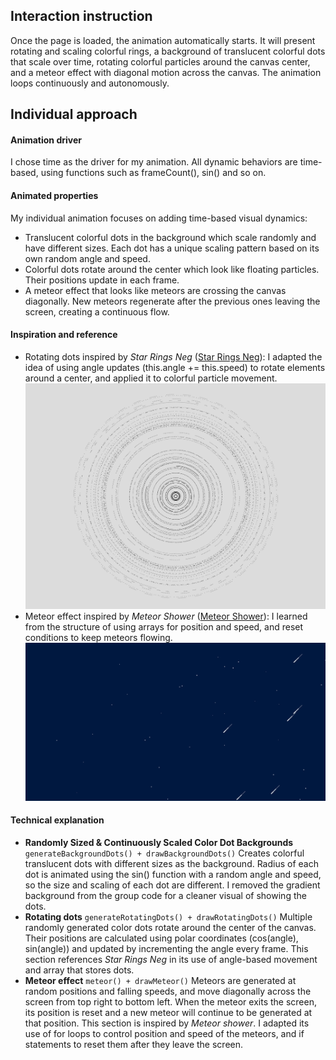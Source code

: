 ## Interaction instruction

Once the page is loaded, the animation automatically starts. It will present rotating and scaling colorful rings, a background of translucent colorful dots that scale over time, rotating colorful particles around the canvas center, and a meteor effect with diagonal motion across the canvas. The animation loops continuously and autonomously.


## Individual approach

#### Animation driver
I chose time as the driver for my animation. All dynamic behaviors are time-based, using functions such as frameCount(), sin() and so on.

#### Animated properties
My individual animation focuses on adding time-based visual dynamics:
-  Translucent colorful dots in the background which scale randomly and have different sizes. Each dot has a unique scaling pattern based on its own random angle and speed.
-  Colorful dots rotate around the center which look like floating particles. Their positions update in each frame.
-  A meteor effect that looks like meteors are crossing the canvas diagonally. New meteors regenerate after the previous ones leaving the screen, creating a continuous flow.
  
#### Inspiration and reference
- Rotating dots inspired by *Star Rings Neg* ([Star Rings Neg](https://openprocessing.org/sketch/742312)): I adapted the idea of using angle updates (this.angle += this.speed) to rotate elements around a center, and applied it to colorful particle movement.
![Star Rings Neg screenshot](images/Star%20Rings%20Neg.png)
- Meteor effect inspired by *Meteor Shower* ([Meteor Shower](https://openprocessing.org/sketch/2479925)): I learned from the structure of using arrays for position and speed, and reset conditions to keep meteors flowing.
![Meteor Shower screenshot](images/Meteor%20Shower.png)

#### Technical explanation
- **Randomly Sized & Continuously Scaled Color Dot Backgrounds**
    `generateBackgroundDots() + drawBackgroundDots()`
    Creates colorful translucent dots with different sizes as the background. Radius of each dot is animated using the sin() function with a random angle and speed, so the size and scaling of each dot are different.
    I removed the gradient background from the group code for a cleaner visual of showing the dots.
- **Rotating dots**
    `generateRotatingDots() + drawRotatingDots()`
    Multiple randomly generated color dots rotate around the center of the canvas. Their positions are calculated using polar coordinates (cos(angle), sin(angle)) and updated by incrementing the angle every frame. This section references *Star Rings Neg* in its use of angle-based movement and array that stores dots.
- **Meteor effect**
    `meteor() + drawMeteor()`
    Meteors are generated at random positions and falling speeds, and move diagonally across the screen from top right to bottom left. When the meteor exits the screen, its position is reset and a new meteor will continue to be generated at that position. This section is inspired by *Meteor shower*. I adapted its use of for loops to control position and speed of the meteors, and if statements to reset them after they leave the screen.